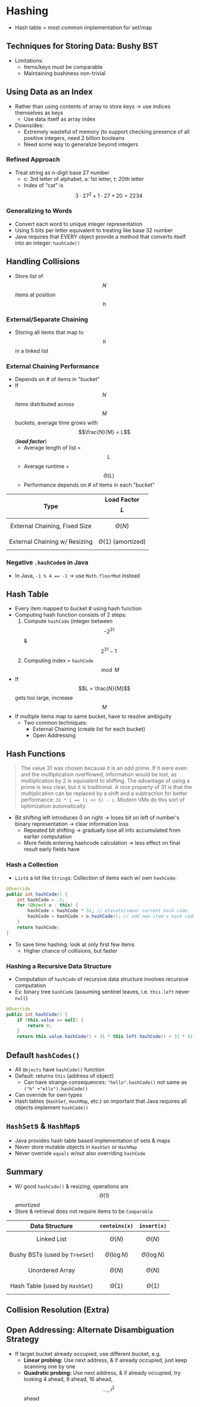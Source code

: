 # Hashing
* Hash table = most common implementation for set/map

## Techniques for Storing Data: Bushy BST
* Limitations:
    * Items/keys must be comparable
    * Maintaining bushiness non-trivial

## Using Data as an Index
* Rather than using contents of array to store keys → use indices themselves as keys
    * Use data itself as array index
* Downsides:
    * Extremely wasteful of memory (to support checking presence of all positive integers, need 2 billion booleans
    * Need some way to generalize beyond integers

### Refined Approach
* Treat string as n-digit base 27 number
    * c: 3rd letter of alphabet, a: 1st letter, t: 20th letter
    * Index of "cat" is $$3 \cdot 27^{2} + 1 \cdot 27 + 20 = 2234$$

### Generalizing to Words
* Convert each word to unique integer representation
* Using 5 bits per letter equivalent to treating like base 32 number
* Java requires that EVERY object provide a method that converts itself into an integer: `hashCode()`

## Handling Collisions
* Store list of $$N$$ items at position $$h$$

### External/Separate Chaining
* Storing all items that map to $$h$$ in a linked list

### External Chaining Performance
* Depends on # of items in "bucket"
* If $$N$$ items distributed across $$M$$ buckets, average time grows with $$\frac{N}{M} = L$$ (***load factor***)
    * Average length of list = $$L$$
    * Average runtime = $$\Theta(L)$$
    * Performance depends on # of items in each "bucket"

| Type                          | Load Factor $$L$$       |
|:-----------------------------:|:-----------------------:|
| External Chaining, Fixed Size | $$\Theta(N)$$           |
| External Chaining w/ Resizing | $$\Theta(1) \text{ (amortized)}$$ |

### Negative `.hashCode`s in Java
* In Java, `-1 % 4 == -1` → use `Math.floorMod` instead

## Hash Table
* Every item mapped to bucket # using hash function
* Computing hash function consists of 2 steps:
    1. Compute `hashCode` (integer between $$-2^{31}$$ & $$2^{31} - 1$$
    2. Computing index = `hashCode` $$\mod M$$
* If $$L = \frac{N}{M}$$ gets too large, increase $$M$$
* If multiple items map to same bucket, have to resolve ambiguity
    * Two common techniques:
        * External Chaining (create list for each bucket)
        * Open Addressing

## Hash Functions
> The value 31 was chosen because it is an odd prime. If it were even and the multiplication overflowed, information would be lost, as multiplication by 2 is equivalent to shifting. The advantage of using a prime is less clear, but it is traditional. A nice property of 31 is that the multiplication can be replaced by a shift and a subtraction for better performance: `31 * i == (i << 5) - i`. Modern VMs do this sort of optimization automatically.

* Bit shifting left introduces 0 on right → loses bit on left of number's binary representation → clear information loss
    * Repeated bit shifting → gradually lose all info accumulated from earlier computation
    * More fields entering hashcode calculation → less effect on final result early fields have

### Hash a Collection
* `List`s a lot like `String`s: Collection of items each w/ own `hashCode`:

```java
@Override
public int hashCode() {
    int hashCode = -1;
    for (Object o : this) {
        hashCode = hashCode * 31; // elevate/smear current hash code
        hashCode = hashCode + o.hashCode(); // add new item's hash code
    }
    return hashCode;
}
```

* To save time hashing: look at only first few items
    * Higher chance of collisions, but faster

### Hashing a Recursive Data Structure
* Computation of `hashCode` of recursive data structure involves recursive computation
* Ex: binary tree `hashCode` (assuming sentinel leaves, i.e. `this.left` never `null`)

```java
@Override
public int hashCode() {
    if (this.value == null) {
        return 0;
    }
    return this.value.hashCode() + 31 * this.left.hashCode() + 31 * 31 * this.right.hashCode();
```

## Default `hashCodes()`
* All `Objects` have `hashCode()` function
* Default: returns `this` (address of object)
    * Can have strange consequences: `"hello".hashCode()` not same as `("h" +"ello").hashCode()`
* Can override for own types
* Hash tables (`HashSet`, `HashMap`, etc.) so important that Java requires all objects implement `hashCode()`

## `HashSet`s & `HashMap`s
* Java provides hash table based implementation of sets & maps
* Never store mutable objects in `HashSet` or `HashMap`
* Never override `equals` w/out also overriding `hashCode`

## Summary
* W/ good `hashCode()` & resizing, operations are $$\Theta(1)$$ amortized
* Store & retrieval does not require items to be `Comparable`

| Data Structure                 | `contains(x)`       | `insert(x)`         |
|:------------------------------:|:-------------------:|:-------------------:|
| Linked List                    | $$\Theta(N)$$       | $$\Theta(N)$$       |
| Bushy BSTs (used by `TreeSet`) | $$\Theta(\log{N})$$ | $$\Theta(\log{N})$$ |
| Unordered Array                | $$\Theta(N)$$       | $$\Theta(N)$$       |
| Hash Table (used by `HashSet`) | $$\Theta(1)$$       | $$\Theta(1)$$       |

## Collision Resolution (Extra)

## Open Addressing: Alternate Disambiguation Strategy
* If target bucket already occupied, use different bucket, e.g.
    * **Linear probing:** Use next address, & if already occupied, just keep scanning one by one
    * **Quadratic probing:** Use next address, & if already occupied, try looking 4 ahead, 9 ahead, 16 ahead, $$\dots ,\ i^{2}$$ ahead
